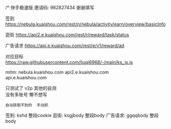 /*
快手极速版  邀请码:  982827434
谢谢填写

签到
https://nebula.kuaishou.com/rest/n/nebula/activity/earn/overview/basicInfo  



逛街
https://api2.e.kuaishou.com/rest/r/reward/task/status

广告请求
https://api.e.kuaishou.com/rest/e/v1/reward/ad


对应目标  
https://raw.githubusercontent.com/liuqi6968/-/main/ks_js.js

mitm: nebula.kuaishou.com 
   api2.e.kuaishou.com    
    api.e.kuaishou.com
    
只测试了  v2p  其他的自测  
没有多账号  懒不想写  
    
    自动获取不到的  手动抓
    
 签到:   kshd  整段cookie
 逛街:     ksgjbody   整段body
 广告请求:   ggqqbody  整段body